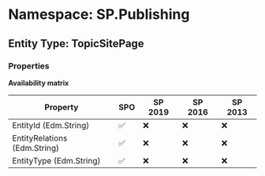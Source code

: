 # Namespace: SP.Publishing

## Entity Type: TopicSitePage

### Properties

**Availability matrix**

Property | SPO | SP 2019 | SP 2016 | SP 2013
----------|-----|---------|---------|--------
EntityId (Edm.String) | ✅ | ❌ | ❌ | ❌
EntityRelations (Edm.String) | ✅ | ❌ | ❌ | ❌
EntityType (Edm.String) | ✅ | ❌ | ❌ | ❌

